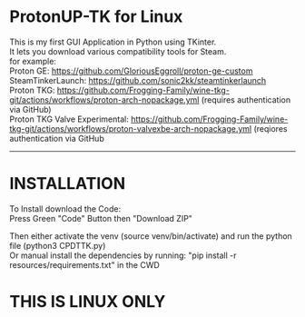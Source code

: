 # ProtonUP-TK for Linux
This is my first GUI Application in Python using TKinter.  
It lets you download various compatibility tools for Steam.  
for example:  
Proton GE: https://github.com/GloriousEggroll/proton-ge-custom  
SteamTinkerLaunch: https://github.com/sonic2kk/steamtinkerlaunch  
Proton TKG: https://github.com/Frogging-Family/wine-tkg-git/actions/workflows/proton-arch-nopackage.yml (requires authentication via GitHub)  
Proton TKG Valve Experimental: https://github.com/Frogging-Family/wine-tkg-git/actions/workflows/proton-valvexbe-arch-nopackage.yml (reqiores authentication via GitHub  
  
_________________________________________________________________________________________________________________________________________________________________________

# INSTALLATION
To Install download the Code:  
Press Green "Code" Button then "Download ZIP"  

Then either activate the venv (source venv/bin/activate) and run the python file (python3 CPDTTK.py)  
Or manual install the dependencies by running: "pip install -r resources/requirements.txt" in the CWD

# THIS IS LINUX ONLY


